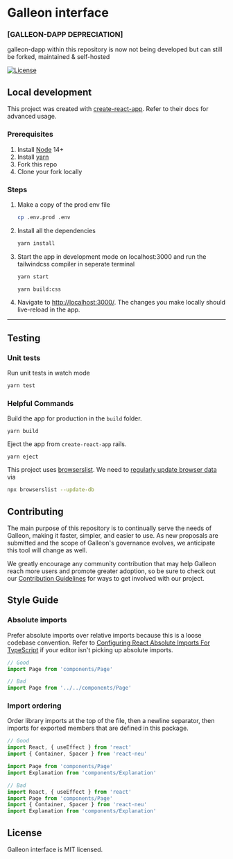 # Galleon interface

### [GALLEON-DAPP DEPRECIATION]
galleon-dapp within this repository is now not being developed but can still be forked, maintained & self-hosted

[![License](https://img.shields.io/:license-mit-blue.svg)](https://opensource.org/licenses/MIT)

## Local development

This project was created with [create-react-app](https://create-react-app.dev/). Refer to their docs for advanced usage.

### Prerequisites

1. Install [Node](https://nodejs.org/en/) 14+
1. Install [yarn](https://yarnpkg.com/getting-started/install)
1. Fork this repo
1. Clone your fork locally

### Steps

1. Make a copy of the prod env file

   ```bash
   cp .env.prod .env
   ```

1. Install all the dependencies

   ```bash
   yarn install
   ```

1. Start the app in development mode on localhost:3000 and run the tailwindcss compiler in seperate terminal

   ```bash
   yarn start
   ```

   ```bash
   yarn build:css
   ```

1. Navigate to [http://localhost:3000/](http://localhost:3000/). The changes you make locally should live-reload in the app.

---

## Testing

### Unit tests

Run unit tests in watch mode

```bash
yarn test
```

### Helpful Commands

Build the app for production in the `build` folder.

```
yarn build
```

Eject the app from `create-react-app` rails.

```
yarn eject
```

This project uses [browserslist](https://github.com/browserslist/browserslist). We need to [regularly update browser data](https://github.com/browserslist/browserslist#browsers-data-updating) via

```bash
npx browserslist --update-db
```

## Contributing

The main purpose of this repository is to continually serve the needs of Galleon, making it faster, simpler, and easier to use. As new proposals are submitted and the scope of Galleon's governance evolves, we anticipate this tool will change as well.

We greatly encourage any community contribution that may help Galleon reach more users and promote greater adoption, so be sure to check out our [Contribution Guidelines](https://github.com/GalleonDAO/Galleon-interface/blob/main/app/CONTRIBUTING.md) for ways to get involved with our project.

## Style Guide

### Absolute imports

Prefer absolute imports over relative imports because this is a loose codebase convention. Refer to [Configuring React Absolute Imports For TypeScript](https://justinnoel.dev/2019/06/18/configuring-react-absolute-imports-for-typescript/) if your editor isn't picking up absolute imports.

```typescript
// Good
import Page from 'components/Page'

// Bad
import Page from '../../components/Page'
```

### Import ordering

Order library imports at the top of the file, then a newline separator, then imports for exported members that are defined in this package.

```typescript
// Good
import React, { useEffect } from 'react'
import { Container, Spacer } from 'react-neu'

import Page from 'components/Page'
import Explanation from 'components/Explanation'
```

```typescript
// Bad
import React, { useEffect } from 'react'
import Page from 'components/Page'
import { Container, Spacer } from 'react-neu'
import Explanation from 'components/Explanation'
```

## License

Galleon interface is MIT licensed.
